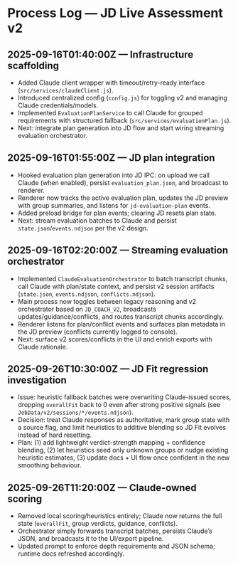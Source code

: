 # Process Log — JD Live Assessment v2

## 2025-09-16T01:40:00Z — Infrastructure scaffolding
- Added Claude client wrapper with timeout/retry-ready interface (`src/services/claudeClient.js`).
- Introduced centralized config (`config.js`) for toggling v2 and managing Claude credentials/models.
- Implemented `EvaluationPlanService` to call Claude for grouped requirements with structured fallback (`src/services/evaluationPlan.js`).
- Next: integrate plan generation into JD flow and start wiring streaming evaluation orchestrator.

## 2025-09-16T01:55:00Z — JD plan integration
- Hooked evaluation plan generation into JD IPC: on upload we call Claude (when enabled), persist `evaluation_plan.json`, and broadcast to renderer.
- Renderer now tracks the active evaluation plan, updates the JD preview with group summaries, and listens for `jd-evaluation-plan` events.
- Added preload bridge for plan events; clearing JD resets plan state.
- Next: stream evaluation batches to Claude and persist `state.json`/`events.ndjson` per the v2 design.

## 2025-09-16T02:20:00Z — Streaming evaluation orchestrator
- Implemented `ClaudeEvaluationOrchestrator` to batch transcript chunks, call Claude with plan/state context, and persist v2 session artifacts (`state.json`, `events.ndjson`, `conflicts.ndjson`).
- Main process now toggles between legacy reasoning and v2 orchestrator based on `JD_COACH_V2`, broadcasts updates/guidance/conflicts, and routes transcript chunks accordingly.
- Renderer listens for plan/conflict events and surfaces plan metadata in the JD preview (conflicts currently logged to console).
- Next: surface v2 scores/conflicts in the UI and enrich exports with Claude rationale.

## 2025-09-26T10:30:00Z — JD Fit regression investigation
- Issue: heuristic fallback batches were overwriting Claude-issued scores, dropping `overallFit` back to 0 even after strong positive signals (see `JobData/v2/sessions/*/events.ndjson`).
- Decision: treat Claude responses as authoritative, mark group state with a source flag, and limit heuristics to additive blending so JD Fit evolves instead of hard resetting.
- Plan: (1) add lightweight verdict-strength mapping + confidence blending, (2) let heuristics seed only unknown groups or nudge existing heuristic estimates, (3) update docs + UI flow once confident in the new smoothing behaviour.

## 2025-09-26T11:20:00Z — Claude-owned scoring
- Removed local scoring/heuristics entirely; Claude now returns the full state (`overallFit`, group verdicts, guidance, conflicts).
- Orchestrator simply forwards transcript batches, persists Claude’s JSON, and broadcasts it to the UI/export pipeline.
- Updated prompt to enforce depth requirements and JSON schema; runtime docs refreshed accordingly.
